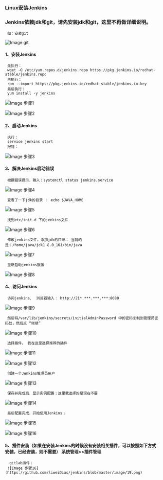 
### Linux安装Jenkins    
### Jenkins依赖jdk和git，请先安装jdk和git，这里不再做详细说明。    
     如：安装git    
  ![Image git](https://github.com/liweiDiao/jenkins/blob/master/image/1.png)    
#### 1、安装Jenkins    
     先执行：    
     wget -O /etc/yum.repos.d/jenkins.repo https://pkg.jenkins.io/redhat-stable/jenkins.repo    
     再执行：    
     rpm --import https://pkg.jenkins.io/redhat-stable/jenkins.io.key   
     最后执行：    
     yum install -y jenkins 
     
   ![Image 步骤1](https://github.com/liweiDiao/jenkins/blob/master/image/2.png)    
   
   ![Image 步骤2](https://github.com/liweiDiao/jenkins/blob/master/image/3.png)    
   
#### 2、启动Jenkins
     执行：    
     service jenkins start    
     报错：    
   ![Image 步骤3](https://github.com/liweiDiao/jenkins/blob/master/image/4.png)    

#### 3、解决Jenkins启动错误    
     根据错误提示，输入：systemctl status jenkins.service    
   ![Image 步骤4](https://github.com/liweiDiao/jenkins/blob/master/image/5.png)    
     
     查看了一下jdk的目录 ： echo $JAVA_HOME    
   ![Image 步骤5](https://github.com/liweiDiao/jenkins/blob/master/image/6.png)    
     
     找到etc/init.d 下的jenkins文件    
   ![Image 步骤6](https://github.com/liweiDiao/jenkins/blob/master/image/7.png)    
     
     修改jenkins文件，添加jdk的目录： 当前的是：/home/java/jdk1.8.0_161/bin/java    
   ![Image 步骤7](https://github.com/liweiDiao/jenkins/blob/master/image/8.png)
     
     重新启动jenkins服务    
   ![Image 步骤8](https://github.com/liweiDiao/jenkins/blob/master/image/9.png)
     
#### 4、访问Jenkins    
     访问jenkins,  浏览器输入： http://21*.***.***.***:8080    
   ![Image 步骤9](https://github.com/liweiDiao/jenkins/blob/master/image/10.png)    
     
     然后将/var/lib/jenkins/secrets/initialAdminPassword 中的密码复制到管理员密码处，然后点 “继续”    
   ![Image 步骤10](https://github.com/liweiDiao/jenkins/blob/master/image/11.png)    
     
     选择插件， 我在这里选择推荐的插件    
   ![Image 步骤11](https://github.com/liweiDiao/jenkins/blob/master/image/19.png)   
   
   ![Image 步骤12](https://github.com/liweiDiao/jenkins/blob/master/image/13.png)    
     
     创建一个Jenkins管理员用户    
   ![Image 步骤13](https://github.com/liweiDiao/jenkins/blob/master/image/15.png)    
     
     保存并完成后，显示实例配置；这里我选择的是现在不要    
   ![Image 步骤14](https://github.com/liweiDiao/jenkins/blob/master/image/16.png)    
     
     最后配置完成，开始使用Jenkins；    
   ![Image 步骤15](https://github.com/liweiDiao/jenkins/blob/master/image/17.png)    
   
   ![Image 步骤16](https://github.com/liweiDiao/jenkins/blob/master/image/18.png)    
   
   #### 5、插件安装（如果在安装Jenkins的时候没有安装相关插件，可以按照如下方式安装，已经安装，则不需要）  系统管理>>插件管理    
      gitlab插件：
     ![Image 步骤16](https://github.com/liweiDiao/jenkins/blob/master/image/19.png) 
     

